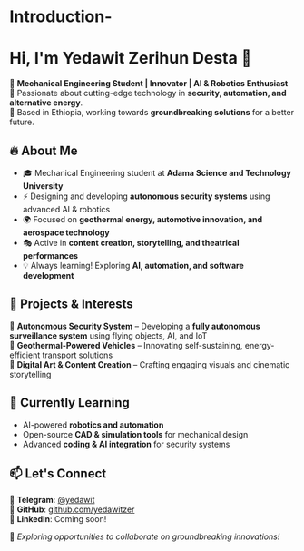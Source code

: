# Introduction-
# Hi, I'm Yedawit Zerihun Desta 👋

🚀 **Mechanical Engineering Student | Innovator | AI & Robotics Enthusiast**  
🎯 Passionate about cutting-edge technology in **security, automation, and alternative energy**.  
📍 Based in Ethiopia, working towards **groundbreaking solutions** for a better future.  

## 🔥 About Me
- 🎓 Mechanical Engineering student at **Adama Science and Technology University**
- ⚡ Designing and developing **autonomous security systems** using advanced AI & robotics
- 🌍 Focused on **geothermal energy, automotive innovation, and aerospace technology**
- 🎭 Active in **content creation, storytelling, and theatrical performances**
- 💡 Always learning! Exploring **AI, automation, and software development**

## 🚀 Projects & Interests
🔹 **Autonomous Security System** – Developing a **fully autonomous surveillance system** using flying objects, AI, and IoT  
🔹 **Geothermal-Powered Vehicles** – Innovating self-sustaining, energy-efficient transport solutions  
🔹 **Digital Art & Content Creation** – Crafting engaging visuals and cinematic storytelling  

## 🌱 Currently Learning
- AI-powered **robotics and automation**
- Open-source **CAD & simulation tools** for mechanical design
- Advanced **coding & AI integration** for security systems

## 📫 Let's Connect
📌 **Telegram**: [@yedawit](https://t.me/yedawit)  
📌 **GitHub**: [github.com/yedawitzer](https://github.com/yedawitzer)  
📌 **LinkedIn**: Coming soon!  

🔎 *Exploring opportunities to collaborate on groundbreaking innovations!*
